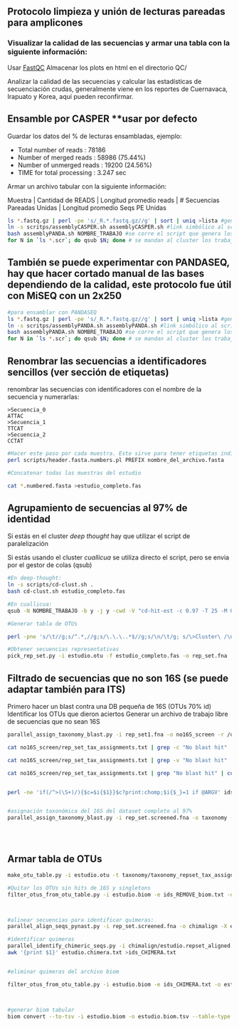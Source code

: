 
## Protocolo limpieza y unión de lecturas pareadas para amplicones
   

### Visualizar la calidad de las secuencias y armar una tabla con la siguiente información:

Usar [FastQC](https://www.bioinformatics.babraham.ac.uk/projects/fastqc/) Almacenar los plots en html en el directorio QC/ 

Analizar la calidad de las secuencias y calcular las estadísticas de secuenciación crudas, generalmente viene en los reportes de Cuernavaca, Irapuato y Korea, aquí pueden reconfirmar. 


## Ensamble por CASPER **usar por defecto


Guardar los datos del % de lecturas ensambladas, ejemplo:


  -  Total number of reads     :      78186
  -  Number of merged reads    :      58986 (75.44%)
  -  Number of unmerged reads  :      19200 (24.56%)
  -  TIME for total processing :      3.247 sec

Armar un archivo tabular con la siguiente información:

Muestra | Cantidad de READS | Longitud promedio reads | # Secuencias Pareadas Unidas | Longitud promedio Seqs PE Unidas



```bash
ls *.fastq.gz | perl -pe 's/_R.*.fastq.gz//g' | sort | uniq >lista #genera la lista
ln -s scritps/assemblyCASPER.sh assemblyCASPER.sh #link simbólico al script de ensamblado por PANDASEQ
bash assemblyPANDA.sh NOMBRE_TRABAJO #se corre el script que genera los trabajos de ensamble usando PANDASEQ (requerimento previo)
for N in `ls *.scr`; do qsub $N; done # se mandan al cluster los trabajos de ensamblado
```

## También se puede experimentar con PANDASEQ, hay que hacer cortado manual de las bases dependiendo de la calidad, este protocolo fue útil con MiSEQ con un 2x250 

```bash
#para ensamblar con PANDASEQ
ls *.fastq.gz | perl -pe 's/_R.*.fastq.gz//g' | sort | uniq >lista #genera la lista
ln -s scritps/assemblyPANDA.sh assemblyPANDA.sh #link simbólico al script de ensamblado por PANDASEQ
bash assemblyPANDA.sh NOMBRE_TRABAJO #se corre el script que genera los trabajos de ensamble usando PANDASEQ (requerimento previo)
for N in `ls *.scr`; do qsub $N; done # se mandan al cluster los trabajos de ensamblado
```

## Renombrar las secuencias a identificadores sencillos (ver sección de etiquetas)
renombrar las secuencias con identificadores con el nombre de la secuencia y numerarlas:
```
>Secuencia_0 
ATTAC
>Secuencia_1
TTCAT
>Secuencia_2
CCTAT
```

```bash
#Hacer este paso por cada muestra. Esto sirve para tener etiquetas individuales por muestra
perl scripts/header.fasta.numbers.pl PREFIX nombre_del_archivo.fasta 

#Concatenar todas las muestras del estudio

cat *.numbered.fasta >estudio_completo.fas

```

## Agrupamiento de secuencias al 97% de identidad

Si estás en el cluster _deep thought_ hay que utilizar el script de paralelización

Si estás usando el cluster _cuallicua_ se utiliza directo el script, pero se envia por el gestor de colas (qsub)


```bash
#En deep-thought:
ln -s scripts/cd-clust.sh . 
bash cd-clust.sh estudio_completo.fas

#En cuallicua:
qsub -N NOMBRE_TRABAJO -b y -j y -cwd -V "cd-hit-est -c 0.97 -T 25 -M 0 -i estudio_completo.fas -o output.clstr"
```


```bash
#Generar tabla de OTUs

perl -pne 's/\t//g;s/^.*,//g;s/\.\.\..*$//g;s/\n/\t/g; s/\>Cluster\ /\n/g;s/\>//g; eof && do{chomp; print "$_ \n"; exit}' output.clstr.clstr >estudio.otus

#Obtener secuencias representativas
pick_rep_set.py -i estudio.otu -f estudio_completo.fas -o rep_set.fna

```

## Filtrado de secuencias que no son 16S (se puede adaptar también para ITS)

Primero hacer un blast contra una DB pequeña de 16S (OTUs 70% id)
Identificar los OTUs que dieron aciertos
Generar un archivo de trabajo libre de secuencias que no sean 16S


```bash
parallel_assign_taxonomy_blast.py -i rep_set1.fna -o no16S_screen -r /qiime/gg_otus-13_8-release/rep_set/70_otus.fasta -t /qiime/gg_otus-13_8-release/taxonomy/70_otu_taxonomy.txt

cat no16S_screen/rep_set_tax_assignments.txt | grep -c "No blast hit"

cat no16S_screen/rep_set_tax_assignments.txt | grep -v "No blast hit" | cut -f1 >ids_screened.txt

cat no16S_screen/rep_set_tax_assignments.txt | grep "No blast hit" | cut -f1 >ids_REMOVE_biom.txt


perl -ne 'if(/^>(\S+)/){$c=$i{$1}}$c?print:chomp;$i{$_}=1 if @ARGV' ids_screened.txt rep_set.fna >rep_set.screened.fna #extrae las secuencias con match a 16S y hace un nuevo archivo representativo


#asignación taxonómica del 16S del dataset completo al 97%
parallel_assign_taxonomy_blast.py -i rep_set.screened.fna -o taxonomy -r /qiime/gg_otus-13_8-release/rep_set/97_otus.fasta -t /qiime/qiime_software/gg_otus-13_8-release/taxonomy/97_otu_taxonomy.txt





```

## Armar tabla de OTUs


```bash
make_otu_table.py -i estudio.otu -t taxonomy/taxonomy_repset_tax_assignments.txt -o estudio.biom 

#Quitar los OTUs sin hits de 16S y singletons
filter_otus_from_otu_table.py -i estudio.biom -e ids_REMOVE_biom.txt -o estudio_screened.biom -n2 ; mv estudio_screened.biom estudio.biom



#alinear secuencias para identificar químeras:
parallel_align_seqs_pynast.py -i rep_set.screened.fna -o chimalign -X estudio

#identificar quimeras
parallel_identify_chimeric_seqs.py -i chimalign/estudio.repset_aligned.fasta -r /qiime/gg_otus-13_8-release/rep_set_aligned/85_otus.fasta -o estudio.chimera.txt
awk '{print $1}' estudio.chimera.txt >ids_CHIMERA.txt


#eliminar quimeras del archivo biom

filter_otus_from_otu_table.py -i estudio.biom -e ids_CHIMERA.txt -o estudio_chimera.biom; mv estudio_chimera.biom estudio.biom



#generar biom tabular
biom convert --to-tsv -i estudio.biom -o estudio.biom.tsv --table-type "Taxon table" --header-key=taxonomy


```
